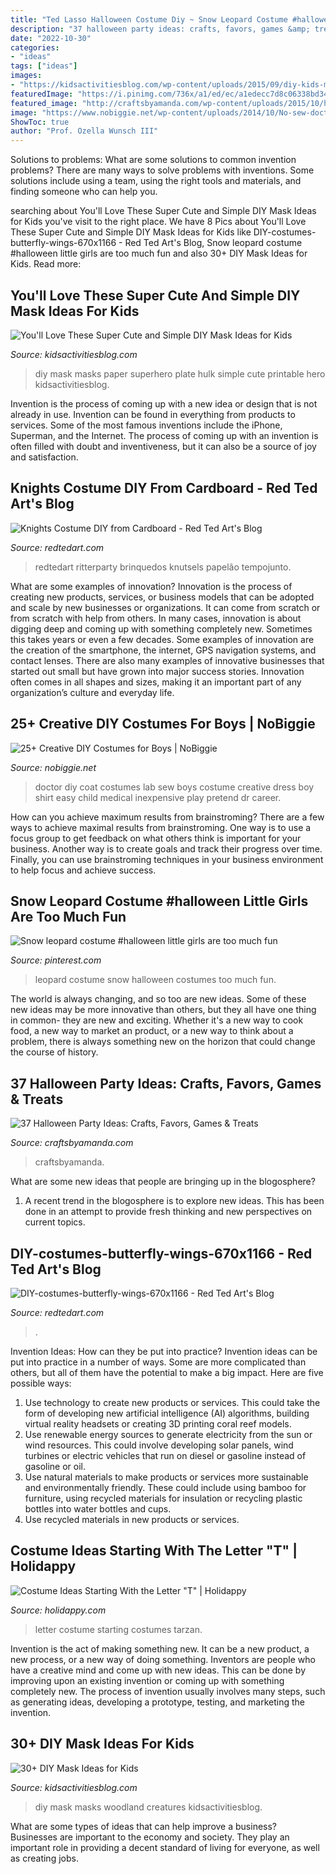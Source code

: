 ```yaml
---
title: "Ted Lasso Halloween Costume Diy ~ Snow Leopard Costume #halloween Little Girls Are Too Much Fun"
description: "37 halloween party ideas: crafts, favors, games &amp; treats"
date: "2022-10-30"
categories:
- "ideas"
tags: ["ideas"]
images:
- "https://kidsactivitiesblog.com/wp-content/uploads/2015/09/diy-kids-masks-superhero.jpg"
featuredImage: "https://i.pinimg.com/736x/a1/ed/ec/a1edecc7d8c06338bd349b9d5dc9d887--leopard-costume-costumes-for-halloween.jpg"
featured_image: "http://craftsbyamanda.com/wp-content/uploads/2015/10/halloween-party-ideas-kids-costumes1.jpg"
image: "https://www.nobiggie.net/wp-content/uploads/2014/10/No-sew-doctor-coat-plus-24-more-creative-diy-costumes-for-boys.jpg"
ShowToc: true
author: "Prof. Ozella Wunsch III"
---
```



Solutions to problems: What are some solutions to common invention problems?
There are many ways to solve problems with inventions. Some solutions include using a team, using the right tools and materials, and finding someone who can help you.

	

		
searching about You&#039;ll Love These Super Cute and Simple DIY Mask Ideas for Kids you've visit to the right place. We have 8 Pics about You&#039;ll Love These Super Cute and Simple DIY Mask Ideas for Kids like DIY-costumes-butterfly-wings-670x1166 - Red Ted Art&#039;s Blog, Snow leopard costume #halloween little girls are too much fun and also 30+ DIY Mask Ideas for Kids. Read more:
		
    
## You&#039;ll Love These Super Cute And Simple DIY Mask Ideas For Kids

<img loading=lazy src="https://kidsactivitiesblog.com/wp-content/uploads/2015/09/diy-kids-masks-superhero.jpg" onerror="this.onerror=null;this.src='https://tse3.mm.bing.net/th?id=OIP.X4r48d7W5Kv7hZTBcPsS0AHaHa&amp;pid=15.1';" alt="You&#039;ll Love These Super Cute and Simple DIY Mask Ideas for Kids">

_Source: kidsactivitiesblog.com_

>diy mask masks paper superhero plate hulk simple cute printable hero kidsactivitiesblog. 

	

Invention is the process of coming up with a new idea or design that is not already in use. Invention can be found in everything from products to services. Some of the most famous inventions include the iPhone, Superman, and the Internet. The process of coming up with an invention is often filled with doubt and inventiveness, but it can also be a source of joy and satisfaction.

    
## Knights Costume DIY From Cardboard - Red Ted Art&#039;s Blog

<img loading=lazy src="https://www.redtedart.com/wp-content/uploads/2014/01/Knights-Costume-DIY-from-Cardboard.jpg" onerror="this.onerror=null;this.src='https://tse4.mm.bing.net/th?id=OIP.e5tHuY1Jmkbc4_zwA24ijQHaE7&amp;pid=15.1';" alt="Knights Costume DIY from Cardboard - Red Ted Art&#039;s Blog">

_Source: redtedart.com_

>redtedart ritterparty brinquedos knutsels papelão tempojunto. 

	

What are some examples of innovation?
Innovation is the process of creating new products, services, or business models that can be adopted and scale by new businesses or organizations. It can come from scratch or from scratch with help from others. In many cases, innovation is about digging deep and coming up with something completely new. Sometimes this takes years or even a few decades. 
Some examples of innovation are the creation of the smartphone, the internet, GPS navigation systems, and contact lenses. There are also many examples of innovative businesses that started out small but have grown into major success stories. Innovation often comes in all shapes and sizes, making it an important part of any organization’s culture and everyday life.

    
## 25+ Creative DIY Costumes For Boys | NoBiggie

<img loading=lazy src="https://www.nobiggie.net/wp-content/uploads/2014/10/No-sew-doctor-coat-plus-24-more-creative-diy-costumes-for-boys.jpg" onerror="this.onerror=null;this.src='https://tse3.mm.bing.net/th?id=OIP.NWf2CHmg2piFn6pdEOkXpAHaHa&amp;pid=15.1';" alt="25+ Creative DIY Costumes for Boys | NoBiggie">

_Source: nobiggie.net_

>doctor diy coat costumes lab sew boys costume creative dress boy shirt easy child medical inexpensive play pretend dr career. 

	

How can you achieve maximum results from brainstroming?
There are a few ways to achieve maximal results from brainstroming. One way is to use a focus group to get feedback on what others think is important for your business. Another way is to create goals and track their progress over time. Finally, you can use brainstroming techniques in your business environment to help focus and achieve success.

    
## Snow Leopard Costume #halloween Little Girls Are Too Much Fun

<img loading=lazy src="https://i.pinimg.com/736x/a1/ed/ec/a1edecc7d8c06338bd349b9d5dc9d887--leopard-costume-costumes-for-halloween.jpg" onerror="this.onerror=null;this.src='https://tse1.mm.bing.net/th?id=OIP.f4f0QM38B0VWGgXkseKf8gEqEs&amp;pid=15.1';" alt="Snow leopard costume #halloween little girls are too much fun">

_Source: pinterest.com_

>leopard costume snow halloween costumes too much fun. 

	

The world is always changing, and so too are new ideas. Some of these new ideas may be more innovative than others, but they all have one thing in common- they are new and exciting. Whether it's a new way to cook food, a new way to market an product, or a new way to think about a problem, there is always something new on the horizon that could change the course of history.

    
## 37 Halloween Party Ideas: Crafts, Favors, Games &amp; Treats

<img loading=lazy src="http://craftsbyamanda.com/wp-content/uploads/2015/10/halloween-party-ideas-kids-costumes1.jpg" onerror="this.onerror=null;this.src='https://tse4.mm.bing.net/th?id=OIP.kL5oXa4PAjmahQFa_uBI1gHaJC&amp;pid=15.1';" alt="37 Halloween Party Ideas: Crafts, Favors, Games &amp; Treats">

_Source: craftsbyamanda.com_

>craftsbyamanda. 

	

What are some new ideas that people are bringing up in the blogosphere?
1. A recent trend in the blogosphere is to explore new ideas. This has been done in an attempt to provide fresh thinking and new perspectives on current topics.

    
## DIY-costumes-butterfly-wings-670x1166 - Red Ted Art&#039;s Blog

<img loading=lazy src="https://www.redtedart.com/wp-content/uploads/2015/04/DIY-costumes-butterfly-wings-670x1166-172x300.jpg" onerror="this.onerror=null;this.src='https://tse1.mm.bing.net/th?id=OIP.J5AvgvQcfKAFiC67gkYeRAAAAA&amp;pid=15.1';" alt="DIY-costumes-butterfly-wings-670x1166 - Red Ted Art&#039;s Blog">

_Source: redtedart.com_

>. 

	

Invention Ideas: How can they be put into practice?
Invention ideas can be put into practice in a number of ways. Some are more complicated than others, but all of them have the potential to make a big impact. Here are five possible ways: 
1. Use technology to create new products or services. This could take the form of developing new artificial intelligence (AI) algorithms, building virtual reality headsets or creating 3D printing coral reef models.
2. Use renewable energy sources to generate electricity from the sun or wind resources. This could involve developing solar panels, wind turbines or electric vehicles that run on diesel or gasoline instead of gasoline or oil. 
3. Use natural materials to make products or services more sustainable and environmentally friendly. These could include using bamboo for furniture, using recycled materials for insulation or recycling plastic bottles into water bottles and cups. 
4. Use recycled materials in new products or services.

    
## Costume Ideas Starting With The Letter &quot;T&quot; | Holidappy

<img loading=lazy src="https://usercontent1.hubstatic.com/12026220_f520.jpg" onerror="this.onerror=null;this.src='https://tse2.mm.bing.net/th?id=OIP.LdS3in629y5wjD03PXQ9-QHaLJ&amp;pid=15.1';" alt="Costume Ideas Starting With the Letter &quot;T&quot; | Holidappy">

_Source: holidappy.com_

>letter costume starting costumes tarzan. 

	

Invention is the act of making something new. It can be a new product, a new process, or a new way of doing something. Inventors are people who have a creative mind and come up with new ideas. This can be done by improving upon an existing invention or coming up with something completely new. The process of invention usually involves many steps, such as generating ideas, developing a prototype, testing, and marketing the invention.

    
## 30+ DIY Mask Ideas For Kids

<img loading=lazy src="http://kidsactivitiesblog.com/wp-content/uploads/2015/09/diy-kids-masks-fi.jpg" onerror="this.onerror=null;this.src='https://tse2.mm.bing.net/th?id=OIP.r1iFtGDklEpJGiebo_coHAHaLH&amp;pid=15.1';" alt="30+ DIY Mask Ideas for Kids">

_Source: kidsactivitiesblog.com_

>diy mask masks woodland creatures kidsactivitiesblog. 

	

What are some types of ideas that can help improve a business?
Businesses are important to the economy and society. They play an important role in providing a decent standard of living for everyone, as well as creating jobs.

